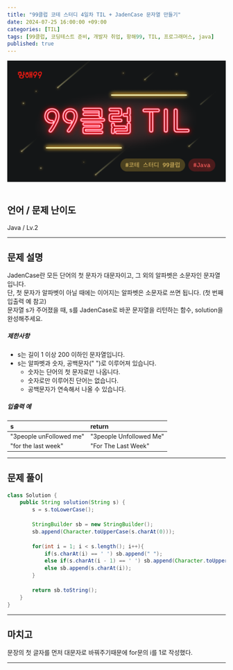 ```yaml
---
title: "99클럽 코테 스터디 4일차 TIL + JadenCase 문자열 만들기"
date: 2024-07-25 16:00:00 +09:00
categories: [TIL]
tags: [99클럽, 코딩테스트 준비, 개발자 취업, 항해99, TIL, 프로그래머스, java]
published: true
---
```


![99club](/assets/img/java/til/99club_1.png)<br/><br/>

## **언어 / 문제 난이도** ##
Java / Lv.2

------

## **문제 설명** ##
JadenCase란 모든 단어의 첫 문자가 대문자이고, 그 외의 알파벳은 소문자인 문자열입니다.<br/>
단, 첫 문자가 알파벳이 아닐 때에는 이어지는 알파벳은 소문자로 쓰면 됩니다. (첫 번째 입출력 예 참고)<br/>
문자열 s가 주어졌을 때, s를 JadenCase로 바꾼 문자열을 리턴하는 함수, solution을 완성해주세요.

##### 제한사항
- s는 길이 1 이상 200 이하인 문자열입니다.
- s는 알파벳과 숫자, 공백문자(" ")로 이루어져 있습니다.
  - 숫자는 단어의 첫 문자로만 나옵니다.
  - 숫자로만 이루어진 단어는 없습니다.
  - 공백문자가 연속해서 나올 수 있습니다.

##### 입출력 예

| s   | return            |
|:----|:------------------|
| "3people unFollowed me"	   | "3people Unfollowed Me"         |
| "for the last week"   | "For The Last Week" |

------

## **문제 풀이** ##
~~~java
class Solution {
    public String solution(String s) {
        s = s.toLowerCase();

        StringBuilder sb = new StringBuilder();
        sb.append(Character.toUpperCase(s.charAt(0)));

        for(int i = 1; i < s.length(); i++){
            if(s.charAt(i) == ' ') sb.append(" ");
            else if(s.charAt(i - 1) == ' ') sb.append(Character.toUpperCase(s.charAt(i)));
            else sb.append(s.charAt(i));
        }

        return sb.toString();
    }
}
~~~
------

## **마치고** ##
문장의 첫 글자를 먼저 대문자로 바꿔주기때문에 for문의 i를 1로 작성했다.

------
